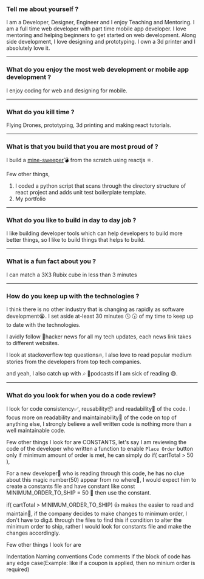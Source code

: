 ### Tell me about yourself ?
I am a Developer, Designer, Engineer and I enjoy Teaching and Mentoring. I am a full time web developer with part time mobile app developer. I love mentoring and helping beginners to get started on web development. Along side development, I love designing and prototyping. I own a 3d printer and I absolutely love it. 

---

### What do you enjoy the most web development or mobile app development ?
I enjoy coding for web and designing for mobile.

---

### What do you kill time ?
Flying Drones, prototyping, 3d printing and making react tutorials. 

---

### What is that you build that you are most proud of ?
I build a [mine-sweeper](https://github.com/symmetriccurve/minesweeper-with-react)💣 from the scratch using reactjs ⚛.

Few other things, 
1. I coded a python script that scans through the directory structure of react project and adds unit test boilerplate template.
2. My portfolio

---

### What do you like to build in day to day job ?
I like building developer tools which can help developers to build more better things, so I like to build things that helps to build. 

---

### What is a fun fact about you ?
I can match a 3X3 Rubix cube in less than 3 minutes

---

### How do you keep up with the technologies ?
I think there is no other industry that is changing as rapidly as software development😭. I set aside at-least 30 minutes 🕔 🕠 of my time to keep up to date with the technologies.

I avidly follow 🐶hacker news for all my tech updates, each news link takes to different websites.

I look at stackoverflow top questions🔥, I also love to read popular medium stories from the developers from top tech companies.

and yeah, I also catch up with 🎶 🎵podcasts if I am sick of reading 😅.

---

### What do you look for when you do a code review?

I look for code consistency✅, reusability📦 and readability📖 of the code. I focus more on readability and maintainability📁 of the code on top of anything else, I strongly believe a well written code is nothing more than a well maintainable code.

Few other things I look for are CONSTANTS, let's say I am reviewing the code of the developer who written a function to enable `Place Order` button only if minimum amount of order is met, he can simply do if( cartTotal > 50 ),

For a new developer🐣 who is reading through this code, he has no clue about this magic number(50) appear from no where🙇, I would expect him to create a constants file and have constant like const MINIMUM_ORDER_TO_SHIP = 50 👏 then use the constant.

if( cartTotal > MINIMUM_ORDER_TO_SHIP) 👍 makes the easier to read and maintain🎉, if the company decides to make changes to minimum order, I don't have to dig⚓️ through the files to find this if condition to alter the minimum order to ship, rather I would look for constants file and make the changes accordingly.

Few other things I look for are

Indentation
Naming conventions
Code comments if the block of code has any edge case(Example: like if a coupon is applied, then no minium order is required)
